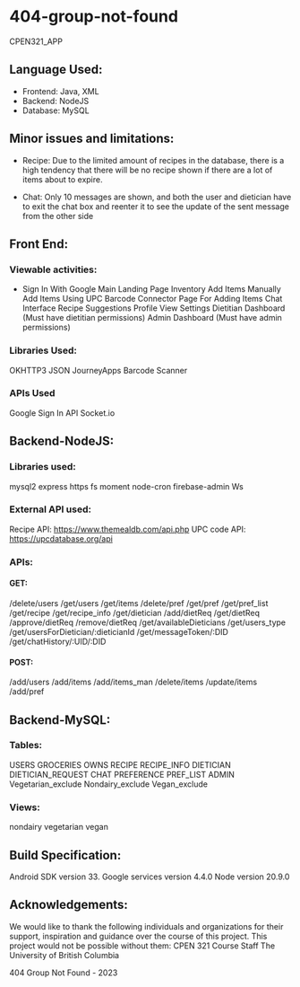 # 404-group-not-found
CPEN321_APP

## Language Used:
- Frontend: Java, XML
- Backend: NodeJS
- Database: MySQL

## Minor issues and limitations:
- Recipe: Due to the limited amount of recipes in the database, there is a high tendency that there will be no recipe shown if there are a lot of items about to expire.

- Chat: Only 10 messages are shown, and both the user and dietician have to exit the chat box and reenter it to see the update of the sent message from the other side

## Front End:
### Viewable activities:
- Sign In With Google
Main Landing Page
Inventory
Add Items Manually
Add Items Using UPC Barcode
Connector Page For Adding Items
Chat Interface
Recipe Suggestions
Profile View
Settings
Dietitian Dashboard (Must have dietitian permissions)
Admin Dashboard (Must have admin permissions)
### Libraries Used:
OKHTTP3
JSON
JourneyApps Barcode Scanner
### APIs Used
Google Sign In API
Socket.io

## Backend-NodeJS: 

### Libraries used:
mysql2
express
https
fs
moment
node-cron
firebase-admin
Ws

### External API used:
Recipe API:  https://www.themealdb.com/api.php
UPC code API:  https://upcdatabase.org/api

### APIs: 
#### GET: 
/delete/users
/get/users
/get/items
/delete/pref
/get/pref
/get/pref_list
/get/recipe
/get/recipe_info
/get/dietician
/add/dietReq
/get/dietReq
/approve/dietReq
/remove/dietReq
/get/availableDieticians
/get/users_type
/get/usersForDietician/:dieticianId
/get/messageToken/:DID
/get/chatHistory/:UID/:DID

#### POST:
/add/users
/add/items
/add/items_man
/delete/items
/update/items
/add/pref

## Backend-MySQL:

### Tables:
USERS
GROCERIES
OWNS
RECIPE
RECIPE_INFO
DIETICIAN
DIETICIAN_REQUEST
CHAT
PREFERENCE
PREF_LIST
ADMIN
Vegetarian_exclude
Nondairy_exclude
Vegan_exclude

### Views:
nondairy
vegetarian
vegan


## Build Specification:
Android SDK version 33.
Google services version 4.4.0
Node version 20.9.0

## Acknowledgements:
We would like to thank the following individuals and organizations for their support, inspiration and guidance over the course of this project. This project would not be possible without them:
CPEN 321 Course Staff
The University of British Columbia


404 Group Not Found - 2023
